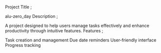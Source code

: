 Project Title ;

alu-zero_day
Description ;

A project designed to help users manage tasks effectively and enhance productivity through intuitive features.
Features ;

Task creation and management
Due date reminders
User-friendly interface
Progress tracking
 
